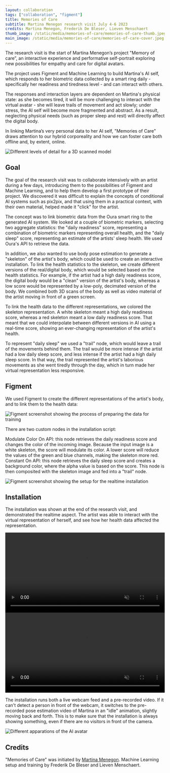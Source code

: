 ```yaml
---
layout: collaboration
tags: ["collaboration", "figment"]
title: Memories of Care
subtitle: Martina Menegon research visit July 4-6 2023
credits: Martina Menegon, Frederik De Bleser, Lieven Menschaert
thumb_image: /static/media/memories-of-care/memories-of-care-thumb.jpeg
main_image: /static/media/memories-of-care/memories-of-care-cover.jpeg
---
```


The research visit is the start of Martina Menegon’s project "Memory of care”, an interactive experience and performative self-portrait exploring new possibilities for empathy and care for digital avatars.

The project uses Figment and Machine Learning to build Martina's AI self, which responds to her biometric data collected by a smart ring daily - specifically her readiness and tiredness level - and can interact with others.

The responses and interaction layers are dependent on Martina's physical state: as she becomes tired, it will be more challenging to interact with the virtual avatar - she will leave trails of movement and act slowly; under stress, the AI self will become more fragmented and abstract. As a result, neglecting physical needs (such as proper sleep and rest) will directly affect the digital body.

In linking Martina’s very personal data to her AI self, "Memories of Care" draws attention to our hybrid corporeality and how we can foster care both offline and, by extent, online.

<img src="/static/media/memories-of-care/blender-lod-all.png" alt="Different levels of detail for a 3D scanned model">

## Goal

The goal of the research visit was to collaborate intensively with an artist during a few days, introducing them to the possibilities of Figment and Machine Learning, and to help them develop a first prototype of their project. We discovered it was difficult to explain the concepts of conditional AI systems such as pix2pix, and that using them in a practical context, with their own material, helped made it "click" for the artist.

The concept was to link biometric data from the Oura smart ring to the generated AI system. We looked at a couple of biometric markers, selecting two aggregate statistics: the "daily readiness" score, representing a combination of biometric markers representing overall health, and the "daily sleep" score, representing an estimate of the artists' sleep health. We used Oura's API to retrieve the data.

In addition, we also wanted to use body pose estimation to generate a "skeleton" of the artist's body, which could be used to create an interactive installation. To link the health statistics to the skeleton, we create different versions of the real/digital body, which would be selected based on the health statistics. For example, if the artist had a high daily readiness score, the digital body would be a "clean" version of the artist's body, whereas a low score would be represented by a low-poly, decimated version of the body. We combined both 3D scans of the body as well as video material of the artist moving in front of a green screen.

To link the health data to the different representations, we colored the skeleton representation. A white skeleton meant a high daily readiness score, whereas a red skeleton meant a low daily readiness score. That meant that we could interpolate between different versions in AI using a real-time score, showing an ever-changing representation of the artist's health.

To represent "daily sleep" we used a "trail" node, which would leave a trail of the movements behind them. The trail would be more intense if the artist had a low daily sleep score, and less intense if the artist had a high daily sleep score. In that way, the trail represented the artist's laborious movements as she went tiredly through the day, which in turn made her virtual representation less responsive.

## Figment

We used Figment to create the different representations of the artist's body, and to link them to the health data:

<img src="/static/media/memories-of-care/figment-segment-lods.png" alt="Figment screenshot showing the process of preparing the data for training">

There are two custom nodes in the installation script:

Modulate Color On API: this node retrieves the daily readiness score and changes the color of the incoming image. Because the input image is a white skeleton, the score will modulate its color. A lower score will reduce the values of the green and blue channels, making the skeleton more red.
Constant On API: this node retrieves the daily sleep score and creates a background color, where the alpha value is based on the score. This node is then composited with the skeleton image and fed into a "trail" node.

<img src="/static/media/memories-of-care/figment-installation.png" alt="Figment screenshot showing the setup for the realtime installation">

## Installation

The installation was shown at the end of the research visit, and demonstrated the realtime aspect. The artist was able to interact with the virtual representation of herself, and see how her health data affected the representation.

<div class="side-by-side">
<video loop autoplay muted playsinline src="https://tag-site.s3-eu-central-1.amazonaws.com/memories-of-care/installation-1.mp4" width="100%"></video>
<video loop autoplay muted playsinline src="https://tag-site.s3-eu-central-1.amazonaws.com/memories-of-care/installation-2.mp4" width="100%"></video>
</div>

The installation runs both a live webcam feed and a pre-recorded video. If it can't detect a person in front of the webcam, it switches to the pre-recorded pose estimation video of Martina in an "idle" animation, slightly moving back and forth. This is to make sure that the installation is always showing something, even if there are no visitors in front of the camera.

<img src="/static/media/memories-of-care/memories-of-care-cover.jpeg" alt="Different apparations of the AI avatar">


## Credits

"Memories of Care" was initiated by [Martina Menegon](https://martinamenegon.xyz/). Machine Learning setup and training by Frederik De Bleser and Lieven Menschaert.

